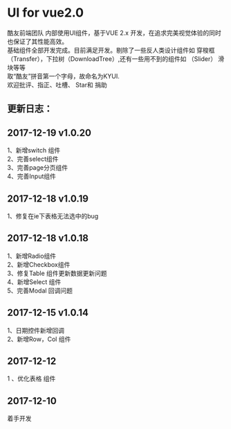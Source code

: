 # UI for vue2.0
  酷友前端团队 内部使用UI组件，基于VUE 2.x 开发，在追求完美视觉体验的同时也保证了其性能高效。  
  基础组件全部开发完成。目前满足开发。剔除了一些反人类设计组件如 穿梭框（Transfer），下拉树（DownloadTree）,还有一些用不到的组件如 （Slider） 滑块等等  
  取“酷友”拼音第一个字母，故命名为KYUI.  
  欢迎批评、指正、吐槽、 Star和 捐助  


## 更新日志：  
## 2017-12-19 v1.0.20  
1、新增switch 组件  
2、完善select组件  
3、完善page分页组件  
4、完善Input组件  

## 2017-12-18 v1.0.19  
1、修复在ie下表格无法选中的bug  


## 2017-12-18 v1.0.18  
1、新增Radio组件  
2、新增Checkbox组件  
3、修复Table 组件更新数据更新问题  
4、新增Select 组件  
5、完善Modal 回调问题  

## 2017-12-15 v1.0.14  
1、日期控件新增回调  
2、新增Row，Col 组件  

## 2017-12-12 
1 、优化表格 组件  

## 2017-12-10
着手开发  
